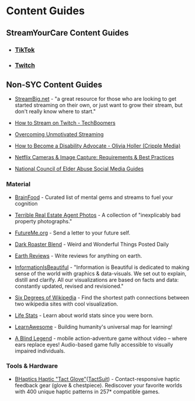 # Content Guides

## StreamYourCare Content Guides
* ### [TikTok](platforms/tiktok/README.md)
* ### [Twitch](platforms/twitch/README.md)

## Non-SYC Content Guides

* [StreamBig.net](https://streambig.net) - "a great resource for those who are looking to get started streaming on their own, or just want to grow their stream, but don't really know where to start."

* [How to Stream on Twitch - TechBoomers](https://techboomers.com/how-to-stream-on-twitch)

* [Overcoming Unmotivated Streaming](https://www.youtube.com/watch?v=lY7gb2SahyI)

* [How to Become a Disability Advocate - Olivia Holler (Cripple Media)](https://cripplemedia.com/how-to-become-a-disability-advocate/)

* [Netflix Cameras & Image Capture: Requirements & Best Practices](https://partnerhelp.netflixstudios.com/hc/en-us/articles/360000579527-Cameras-Image-Capture-Requirements-and-Best-Practices)

* [National Council of Elder Abuse Social Media Guides](https://pfs2.acl.gov/strapib/assets/Social_Media_Tips_2021_0aedeb5185.pdf)


### Material

* [BrainFood](https://github.com/reefactor/brainfood_reference#gems-of-wisdom) - Curated list of mental gems and streams to fuel your cognition

* [Terrible Real Estate Agent Photos](https://terriblerealestateagentphotos.com/) - A collection of "inexplicably bad property photographs."

* [FutureMe.org](http://www.futureme.org/) - Send a letter to your future self.

* [Dark Roaster Blend](https://www.darkroastedblend.com/) - Weird and Wonderful Things Posted Daily

* [Earth Reviews](https://neal.fun/earth-reviews/) - Write reviews for anything on earth.

* [InformationIsBeautiful](https://informationisbeautiful.net/data/) - "Information is Beautiful is dedicated to making sense of the world with graphics & data-visuals. We set out to explain, distill and clarify. All our visualizations are based on facts and data: constantly updated, revised and revisioned."

* [Six Degrees of Wikipedia](https://www.sixdegreesofwikipedia.com/) - Find the shortest path connections between two wikipedia sites with cool visualization.

* [Life Stats](https://neal.fun/life-stats/) - Learn about world stats since you were born.

* [LearnAwesome](https://learnawesome.org/#/home) - Building humanity's universal map for learning!

* [A Blind Legend](https://play.google.com/store/apps/details?id=com.dowino.ABlindLegend&hl=en&gl=us) - mobile action-adventure game without video – where ears replace eyes! Audio-based game fully accessible to visually impaired individuals.

### Tools & Hardware

* [BHaptics Haptic "Tact Glove"](https://www.bhaptics.com/tactsuit/tactglove)([TactSuit](https://www.bhaptics.com/tactsuit)) - Contact-responsive haptic feedback gear (glove & chestpiece). Rediscover your favorite worlds with 400 unique haptic patterns in 257* compatible games.

